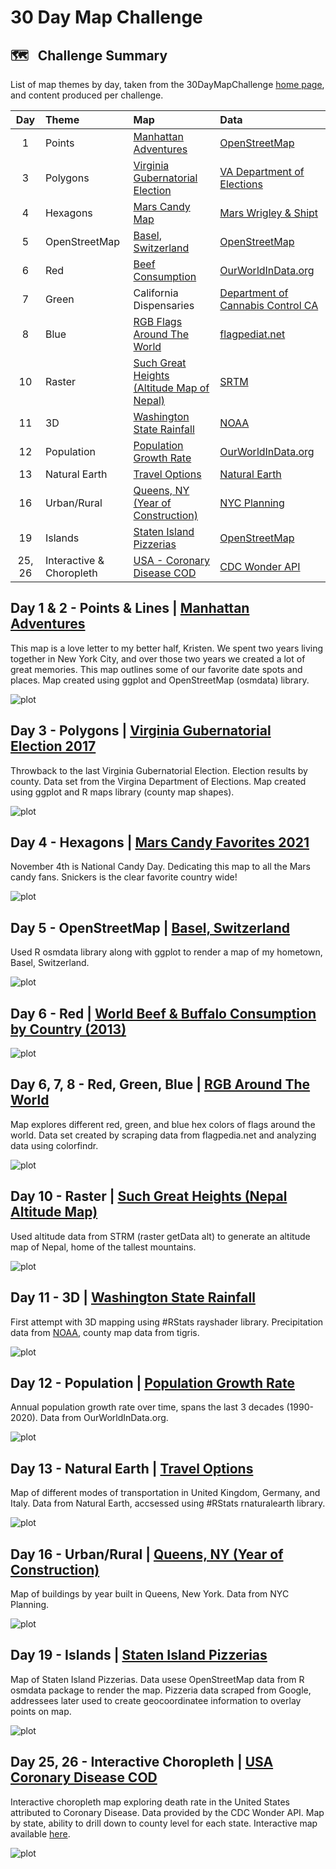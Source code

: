 # 30 Day Map Challenge  

## :world_map: &nbsp; Challenge Summary 

List of map themes by day, taken from the 30DayMapChallenge [home page](https://github.com/tjukanovt/30DayMapChallenge), and content produced per challenge. 

| Day | Theme         | Map                                                            | Data                                                                                                                           |
|:---:|:--------------|:---------------------------------------------------------------|:-------------------------------------------------------------------------------------------------------------------------------|
| 1   | Points        | [Manhattan Adventures](manhattan-adventures)                   | [OpenStreetMap](https://www.openstreetmap.org/)                                                                                                                                                                                                |
| 3   | Polygons      | [Virginia Gubernatorial Election](va-governor-election)        | [VA Department of   Elections](https://www.elections.virginia.gov/resultsreports/election-results/)                            |
| 4   | Hexagons      | [Mars Candy Map](candy-hex-map)                                | [Mars Wrigley &   Shipt](https://www.candyindustry.com/articles/89963-whats-your-states-favorite-mars-wrigley-halloween-candy) |
| 5   | OpenStreetMap | [Basel, Switzerland](basel-openstreetmap)                      | [OpenStreetMap](https://www.openstreetmap.org/)                                                                                |
| 6   | Red           | [Beef Consumption](red-beef-map)                               | [OurWorldInData.org](https://ourworldindata.org/grapher/beef-and-buffalo-meat-consumption-per-person)                              |
| 7   | Green         | California Dispensaries                                        | [Department of Cannabis Control CA](https://cannabis.ca.gov/)                                                                  |
| 8   | Blue          | [RGB Flags Around The World](flag-rgb-map)                     | [flagpediat.net](https://flagpedia.net/)                                                                                       |                                                                 |
| 10  | Raster        | [Such Great Heights (Altitude Map of Nepal)](raster-nepal-map) | [SRTM](https://srtm.csi.cgiar.org/)                                                                                            |
| 11  | 3D        | [Washington State Rainfall](3D-washington-map) | [NOAA](https://www.ncdc.noaa.gov/cag/county/mapping)                                                                                           |
| 12  | Population | [Population Growth Rate](population-map) | [OurWorldInData.org](https://ourworldindata.org)                                                                                           |
| 13  | Natural Earth | [Travel Options](natural-earth) | [Natural Earth](https://www.naturalearthdata.com/)                                                                                 |
| 16  | Urban/Rural | [Queens, NY (Year of Construction)](urban-nyc) | [NYC Planning](https://www1.nyc.gov/site/planning/data-maps/open-data/dwn-pluto-mappluto.page)    
| 19  | Islands | [Staten Island Pizzerias](staten_island) | [OpenStreetMap](https://www.openstreetmap.org/) |
| 25, 26  | Interactive & Choropleth | [USA - Coronary Disease COD](interactive) | [CDC Wonder API](https://https://wonder.cdc.gov/) 

## **Day 1 & 2 - Points & Lines | [Manhattan Adventures](manhattan-adventures)**
This map is a love letter to my better half, Kristen. We spent two years living together in New York City, and over those two years we created a lot of great memories. This map outlines some of our favorite date spots and places. Map created using ggplot and OpenStreetMap (osmdata) library.

![plot](./manhattan-adventures/manhattan_adventures_dark_light.png)


## **Day 3 - Polygons | [Virginia Gubernatorial Election 2017](va-governor-election)**
Throwback to the last Virginia Gubernatorial Election. Election results by county. Data set from the Virgina Department of Elections. Map created using ggplot and R maps library (county map shapes).

![plot](./va-governor-election/va-governor-election.jpeg)


## **Day 4 - Hexagons | [Mars Candy Favorites 2021](candy-hex-map)**
November 4th is National Candy Day. Dedicating this map to all the Mars candy fans. Snickers is the clear favorite country wide!

![plot](./candy-hex-map/favorite_mars_candy.jpeg)

## **Day 5 - OpenStreetMap | [Basel, Switzerland](basel-openstreetmap)**
Used R osmdata library along with ggplot to render a map of my hometown, Basel, Switzerland. 

![plot](./basel-openstreetmap/basel_map_dark_light.png)


## **Day 6 - Red | [World Beef & Buffalo Consumption by Country (2013)](red-beef-map)**


![plot](./red-beef-map/red_beef_map.jpeg)

## **Day 6, 7, 8 - Red, Green, Blue | [RGB Around The World](flag-rgb-map)**
Map explores different red, green, and blue hex colors of flags around the world. Data set created by scraping data from flagpedia.net and analyzing data using colorfindr.

![plot](./flag-rgb-map/world-flag-map.png)

## **Day 10 - Raster | [Such Great Heights (Nepal Altitude Map)](raster-nepal-map)**
Used altitude data from STRM (raster getData alt) to generate an altitude map of Nepal, home of the tallest mountains.

![plot](./raster-nepal-map/nepal_map.jpeg)

## **Day 11 - 3D | [Washington State Rainfall](3D-washington-map)**
First attempt with 3D mapping using #RStats rayshader library. Precipitation data from [NOAA](https://www.ncdc.noaa.gov/cag/county/mapping), county map data from tigris.

![plot](./3D-washington-map/3D-washington-map.png)

## **Day 12 - Population | [Population Growth Rate](population-map)**
Annual population growth rate over time, spans the last 3 decades (1990-2020). Data from OurWorldInData.org.

![plot](./population-map/population_growth.gif)

## **Day 13 - Natural Earth | [Travel Options](natural-earth)**
Map of different modes of transportation in United Kingdom, Germany, and Italy. Data from Natural Earth, accsessed using #RStats rnaturalearth library.

![plot](./natural-earth/travel-map.png)


## **Day 16 - Urban/Rural | [Queens, NY (Year of Construction)](urban-nyc)**
Map of buildings by year built in Queens, New York. Data from NYC Planning.

![plot](./urban-nyc/nyc_urban.jpeg)


## **Day 19 - Islands | [Staten Island Pizzerias](staten_island)**
Map of Staten Island Pizzerias. Data usese OpenStreetMap data from R osmdata package to render the map. Pizzeria data scraped from Google, addressees later used to create geocoordinatee information to overlay points on map.

![plot](./staten_island/staten_island.png)


## **Day 25, 26 - Interactive Choropleth | [USA Coronary Disease COD](interactive)**
Interactive choropleth map exploring death rate in the United States attributed to Coronary Disease. Data provided by the CDC Wonder API. Map by state, ability to drill down to county level for each state. Interactive map available [here](https://rpubs.com/tshapiro/coronarydisease).

![plot](./interactive/coronary_map.gif)
